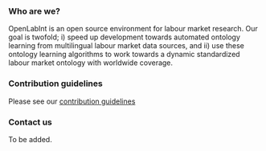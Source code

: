 ### Who are we?
OpenLabInt is an open source environment for labour market research. Our goal is twofold; i) speed up development towards automated ontology learning from multilingual labour market data sources, and ii) use these ontology learning algorithms to work towards a dynamic standardized labour market ontology with worldwide coverage.    

### Contribution guidelines
Please see our [contribution guidelines]()

### Contact us
To be added.
